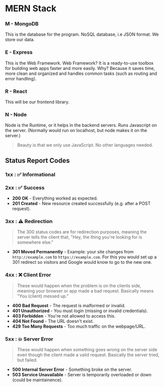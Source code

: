 <!--These are my personal notes-->

# MERN Stack

### M - MongoDB
This is the database for the program. NoSQL database, i.e JSON format.
We store our data.

### E - Express
This is the Web Framework.
Web Framework? It is a ready-to-use toolbox for building web apps faster and more easily.
Why? Because it saves time, more clean and organized and handles common tasks (such as routing and error handling).

### R - React
This will be our frontend library.

### N - Node
Node is the Runtime, or it helps in the backend servers.
Runs Javascript on the server. (Normally would run on localhost, but node makes it on the server.)

> Beauty is that we only use JavaScript. No other languages needed.

## Status Report Codes

### 1xx : ✅ Informational
### 2xx : ✅ Success
- **200 OK** - Everything worked as expected.
- **201 Created** - New resource created successfully (e.g. after a POST request).
### 3xx : ⚠️ Redirection
> The 300 status codes are for redirection purposes, meaning the server tells the client that, "Hey, the thing you're looking for is somewhere else." 
- **301 Moved Permanently** - Example: your site changes from `http://example.com` to `https://example.com`. For this you would set up a 301 redirect so visitors and Google would know to go to the new one.
### 4xx : ❌ Client Error
> These would happen when the problem is on the clients side, meaning your browser or app made a bad request. Basically means "You (client) messed up."
- **400 Bad Request** - The request is malformed or invalid.
- **401 Unauthorized** - You must login (missing or invalid credentials).
- **403 Forbidden** - You're not allowed to access this.
- **404 Not Found** - The URL doesn't exist.
- **429 Too Many Requests** - Too much traffic on the webpage/URL.
### 5xx : 💥 Server Error
> These would happen when something goes wrong on the server side even though the client made a valid request. Basically the server tried, but failed.
- **500 Internal Server Error** - Something broke on the server.
- **503 Service Unavailable** - Server is temporarily overloaded or down (could be maintainence).